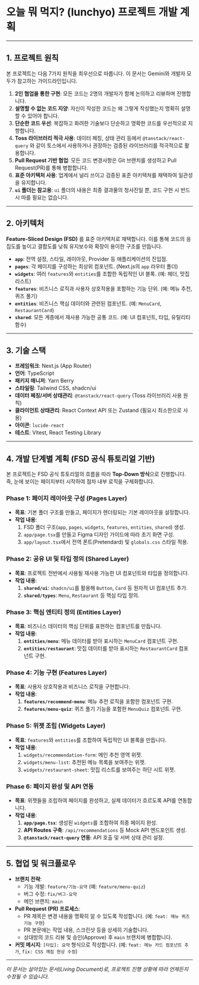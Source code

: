 # 오늘 뭐 먹지? (lunchyo) 프로젝트 개발 계획

---

## 1. 프로젝트 원칙

본 프로젝트는 다음 7가지 원칙을 최우선으로 따릅니다. 이 문서는 Gemini와 개발자 모두가 참고하는 가이드라인입니다.

1.  **2인 협업을 통한 구현**: 모든 코드는 2명의 개발자가 함께 논의하고 리뷰하며 진행합니다.
2.  **설명할 수 없는 코드 지양**: 자신이 작성한 코드는 왜 그렇게 작성했는지 명확히 설명할 수 있어야 합니다.
3.  **단순한 코드 우선**: 복잡하고 화려한 기술보다 단순하고 명확한 코드를 우선적으로 지향합니다.
4.  **Toss 라이브러리 적극 사용**: 데이터 페칭, 상태 관리 등에서 `@tanstack/react-query` 와 같이 토스에서 사용하거나 권장하는 검증된 라이브러리를 적극적으로 활용합니다.
5.  **Pull Request 기반 협업**: 모든 코드 변경사항은 Git 브랜치를 생성하고 Pull Request(PR)를 통해 병합합니다.
6.  **표준 아키텍처 사용**: 업계에서 널리 쓰이고 검증된 표준 아키텍처를 채택하여 일관성을 유지합니다.
7.  **`ui` 폴더는 참고용**: `ui` 폴더의 내용은 최종 결과물의 청사진일 뿐, 코드 구현 시 반드시 따를 필요는 없습니다.

---

## 2. 아키텍처

**Feature-Sliced Design (FSD)** 를 표준 아키텍처로 채택합니다. 이를 통해 코드의 응집도를 높이고 결합도를 낮춰 유지보수와 확장이 용이한 구조를 만듭니다.

-   **`app`**: 전역 설정, 스타일, 레이아웃, Provider 등 애플리케이션의 진입점.
-   **`pages`**: 각 페이지를 구성하는 최상위 컴포넌트. (Next.js의 `app` 라우터 폴더)
-   **`widgets`**: 여러 `features`와 `entities`를 조합한 독립적인 UI 블록. (예: 헤더, 맛집 리스트)
-   **`features`**: 비즈니스 로직과 사용자 상호작용을 포함하는 기능 단위. (예: 메뉴 추천, 퀴즈 풀기)
-   **`entities`**: 비즈니스 핵심 데이터와 관련된 컴포넌트. (예: `MenuCard`, `RestaurantCard`)
-   **`shared`**: 모든 계층에서 재사용 가능한 공통 코드. (예: UI 컴포넌트, 타입, 유틸리티 함수)

---

## 3. 기술 스택

-   **프레임워크**: Next.js (App Router)
-   **언어**: TypeScript
-   **패키지 매니저**: Yarn Berry
-   **스타일링**: Tailwind CSS, shadcn/ui
-   **데이터 페칭/서버 상태관리**: `@tanstack/react-query` (Toss 라이브러리 사용 원칙)
-   **클라이언트 상태관리**: React Context API 또는 Zustand (필요시 최소한으로 사용)
-   **아이콘**: `lucide-react`
-   **테스트**: Vitest, React Testing Library

---

## 4. 개발 단계별 계획 (FSD 공식 튜토리얼 기반)

본 프로젝트는 FSD 공식 튜토리얼의 흐름을 따라 **Top-Down 방식**으로 진행합니다. 즉, 눈에 보이는 페이지부터 시작하여 점차 내부 로직을 구체화합니다.

### Phase 1: 페이지 레이아웃 구성 (Pages Layer)
-   **목표**: 기본 폴더 구조를 만들고, 페이지가 렌더링되는 기본 레이아웃을 설정합니다.
-   **작업 내용**:
    1.  FSD 폴더 구조(`app`, `pages`, `widgets`, `features`, `entities`, `shared`) 생성.
    2.  `app/page.tsx`를 만들고 Figma 디자인 가이드에 따라 초기 화면 구성.
    3.  `app/layout.tsx`에서 전역 폰트(Pretendard) 및 `globals.css` 스타일 적용.

### Phase 2: 공유 UI 및 타입 정의 (Shared Layer)
-   **목표**: 프로젝트 전반에서 사용될 재사용 가능한 UI 컴포넌트와 타입을 정의합니다.
-   **작업 내용**:
    1.  **`shared/ui`**: `shadcn/ui`를 활용해 `Button`, `Card` 등 원자적 UI 컴포넌트 추가.
    2.  **`shared/types`**: `Menu`, `Restaurant` 등 핵심 타입 정의.

### Phase 3: 핵심 엔티티 정의 (Entities Layer)
-   **목표**: 비즈니스 데이터의 핵심 단위를 표현하는 컴포넌트를 만듭니다.
-   **작업 내용**:
    1.  **`entities/menu`**: 메뉴 데이터를 받아 표시하는 `MenuCard` 컴포넌트 구현.
    2.  **`entities/restaurant`**: 맛집 데이터를 받아 표시하는 `RestaurantCard` 컴포넌트 구현.

### Phase 4: 기능 구현 (Features Layer)
-   **목표**: 사용자 상호작용과 비즈니스 로직을 구현합니다.
-   **작업 내용**:
    1.  **`features/recommend-menu`**: 메뉴 추천 로직을 포함한 컴포넌트 구현.
    2.  **`features/menu-quiz`**: 퀴즈 풀기 기능을 포함한 `MenuQuiz` 컴포넌트 구현.

### Phase 5: 위젯 조립 (Widgets Layer)
-   **목표**: `features`와 `entities`를 조합하여 독립적인 UI 블록을 만듭니다.
-   **작업 내용**:
    1.  `widgets/recommendation-form`: 메인 추천 영역 위젯.
    2.  `widgets/menu-list`: 추천된 메뉴 목록을 보여주는 위젯.
    3.  `widgets/restaurant-sheet`: 맛집 리스트를 보여주는 하단 시트 위젯.

### Phase 6: 페이지 완성 및 API 연동
-   **목표**: 위젯들을 조립하여 페이지를 완성하고, 실제 데이터가 흐르도록 API를 연동합니다.
-   **작업 내용**:
    1.  **`app/page.tsx`**: 생성된 `widgets`를 조합하여 최종 페이지 완성.
    2.  **API Routes 구축**: `/api/recommendations` 등 Mock API 엔드포인트 생성.
    3.  **`@tanstack/react-query` 연동**: API 호출 및 서버 상태 관리 설정.

---

## 5. 협업 및 워크플로우

-   **브랜치 전략**:
    -   기능 개발: `feature/기능-요약` (예: `feature/menu-quiz`)
    -   버그 수정: `fix/버그-요약`
    -   메인 브랜치: `main`
-   **Pull Request (PR) 프로세스**:
    -   PR 제목은 변경 내용을 명확히 알 수 있도록 작성합니다. (예: `feat: 메뉴 퀴즈 기능 구현`)
    -   PR 본문에는 작업 내용, 스크린샷 등을 상세히 기술합니다.
    -   상대방의 코드 리뷰 및 승인(Approve) 후 `main` 브랜치에 병합합니다.
-   **커밋 메시지**: `[타입]: 요약` 형식으로 작성합니다. (예: `feat: 메뉴 카드 컴포넌트 추가`, `fix: CSS 깨짐 현상 수정`)

---

*이 문서는 살아있는 문서(Living Document)로, 프로젝트 진행 상황에 따라 언제든지 수정될 수 있습니다.*
